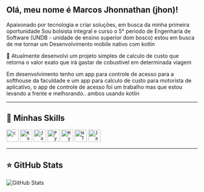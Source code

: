 ## Olá, meu nome é Marcos Jhonnathan (jhon)!

Apaixonado por tecnologia e criar soluções, em busca da minha primeira oportunidade 
Sou bolsista integral e curso o 5° periodo de Engenharia de Software (UNDB - unidade de ensino superior dom bosco)
estou em busca de me tornar um Desenvolvimento mobile nativo com kotlin 

🔭 Atualmente desenvolvi um projeto simples de calculo de custo que retorna o valor exato que irá gastar de cobustivel  em determinada viagem

Em desenvolvimento tenho um app para controle de acesso para a softhouse da faculdade e um app para calculo de custo para motorista de aplicativo, o app de controle de acesso foi um trabalho mas que estou levando a frente e melhorando.. ambos usando kotlin 

---

## 🚀 Minhas Skills

<code><img height="32" src="https://img.icons8.com/?size=100&id=OJKzFAELgaAT&format=png&color=000000" alt="c"/></code>
<code><img height="32" src="https://img.icons8.com/?size=100&id=pW9tHQnl55j4&format=png&color=000000" alt="Koltin"/></code>
<code><img height="32" src="https://img.icons8.com/?size=100&id=lTKW3iI3wIT0&format=png&color=000000" alt="Java"/></code>
<code><img height="32" src="https://img.icons8.com/?size=100&id=hGdCwhSHUe6L&format=png&color=000000" alt="Python"/></code>
<code><img height="32" src="https://img.icons8.com/?size=100&id=9nLaR5KFGjN0&format=png&color=000000" alt="MySQL"/></code>
<code><img height="32" src="https://img.icons8.com/?size=100&id=20909&format=png&color=000000" alt="HTML5"/></code>
<code><img height="32" src="https://img.icons8.com/?size=100&id=PXTY4q2Sq2lG&format=png&color=000000" alt="JavaScript"/></code>

---

## ⭐ GitHub Stats

![GitHub Stats](https://github-readme-stats.vercel.app/api?username=jhonApk&show_icons=true)
